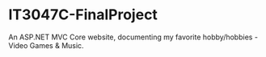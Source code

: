 # IT3047C-FinalProject
An ASP.NET MVC Core website, documenting my favorite hobby/hobbies - Video Games &amp; Music.

